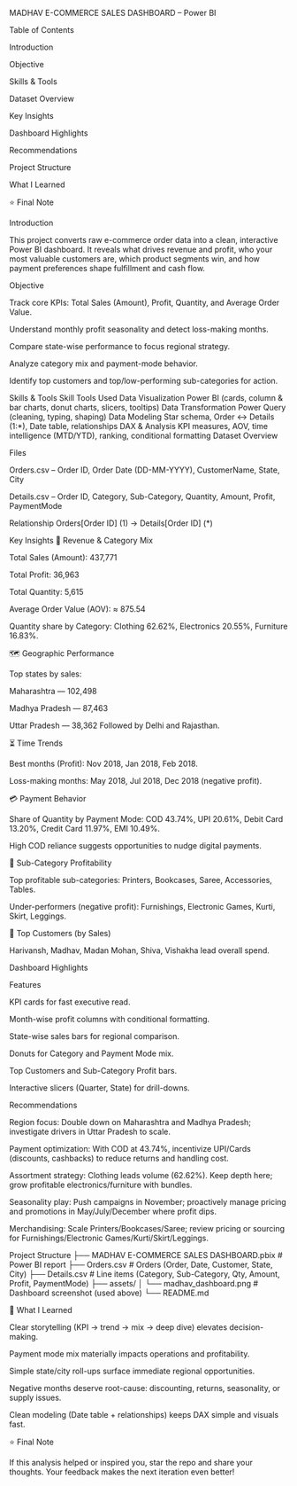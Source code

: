 MADHAV E-COMMERCE SALES DASHBOARD – Power BI

Table of Contents

Introduction

Objective

Skills & Tools

Dataset Overview

Key Insights

Dashboard Highlights

Recommendations

Project Structure

What I Learned

⭐ Final Note

Introduction

This project converts raw e-commerce order data into a clean, interactive Power BI dashboard. It reveals what drives revenue and profit, who your most valuable customers are, which product segments win, and how payment preferences shape fulfillment and cash flow.

Objective

Track core KPIs: Total Sales (Amount), Profit, Quantity, and Average Order Value.

Understand monthly profit seasonality and detect loss-making months.

Compare state-wise performance to focus regional strategy.

Analyze category mix and payment-mode behavior.

Identify top customers and top/low-performing sub-categories for action.

Skills & Tools
Skill	Tools Used
Data Visualization	Power BI (cards, column & bar charts, donut charts, slicers, tooltips)
Data Transformation	Power Query (cleaning, typing, shaping)
Data Modeling	Star schema, Order ↔ Details (1:*), Date table, relationships
DAX & Analysis	KPI measures, AOV, time intelligence (MTD/YTD), ranking, conditional formatting
Dataset Overview

Files

Orders.csv – Order ID, Order Date (DD-MM-YYYY), CustomerName, State, City

Details.csv – Order ID, Category, Sub-Category, Quantity, Amount, Profit, PaymentMode

Relationship
Orders[Order ID] (1) → Details[Order ID] (*)

Key Insights
🧺 Revenue & Category Mix

Total Sales (Amount): 437,771

Total Profit: 36,963

Total Quantity: 5,615

Average Order Value (AOV): ≈ 875.54

Quantity share by Category: Clothing 62.62%, Electronics 20.55%, Furniture 16.83%.

🗺️ Geographic Performance

Top states by sales:

Maharashtra — 102,498

Madhya Pradesh — 87,463

Uttar Pradesh — 38,362
Followed by Delhi and Rajasthan.

⏳ Time Trends

Best months (Profit): Nov 2018, Jan 2018, Feb 2018.

Loss-making months: May 2018, Jul 2018, Dec 2018 (negative profit).

💳 Payment Behavior

Share of Quantity by Payment Mode: COD 43.74%, UPI 20.61%, Debit Card 13.20%, Credit Card 11.97%, EMI 10.49%.

High COD reliance suggests opportunities to nudge digital payments.

🧱 Sub-Category Profitability

Top profitable sub-categories: Printers, Bookcases, Saree, Accessories, Tables.

Under-performers (negative profit): Furnishings, Electronic Games, Kurti, Skirt, Leggings.

👤 Top Customers (by Sales)

Harivansh, Madhav, Madan Mohan, Shiva, Vishakha lead overall spend.

Dashboard Highlights

Features

KPI cards for fast executive read.

Month-wise profit columns with conditional formatting.

State-wise sales bars for regional comparison.

Donuts for Category and Payment Mode mix.

Top Customers and Sub-Category Profit bars.

Interactive slicers (Quarter, State) for drill-downs.

Recommendations

Region focus: Double down on Maharashtra and Madhya Pradesh; investigate drivers in Uttar Pradesh to scale.

Payment optimization: With COD at 43.74%, incentivize UPI/Cards (discounts, cashbacks) to reduce returns and handling cost.

Assortment strategy: Clothing leads volume (62.62%). Keep depth here; grow profitable electronics/furniture with bundles.

Seasonality play: Push campaigns in November; proactively manage pricing and promotions in May/July/December where profit dips.

Merchandising: Scale Printers/Bookcases/Saree; review pricing or sourcing for Furnishings/Electronic Games/Kurti/Skirt/Leggings.

Project Structure
├── MADHAV E-COMMERCE SALES DASHBOARD.pbix   # Power BI report
├── Orders.csv                               # Orders (Order, Date, Customer, State, City)
├── Details.csv                              # Line items (Category, Sub-Category, Qty, Amount, Profit, PaymentMode)
├── assets/
│   └── madhav_dashboard.png                 # Dashboard screenshot (used above)
└── README.md

🔎 What I Learned

Clear storytelling (KPI → trend → mix → deep dive) elevates decision-making.

Payment mode mix materially impacts operations and profitability.

Simple state/city roll-ups surface immediate regional opportunities.

Negative months deserve root-cause: discounting, returns, seasonality, or supply issues.

Clean modeling (Date table + relationships) keeps DAX simple and visuals fast.

⭐ Final Note

If this analysis helped or inspired you, star the repo and share your thoughts. Your feedback makes the next iteration even better!
